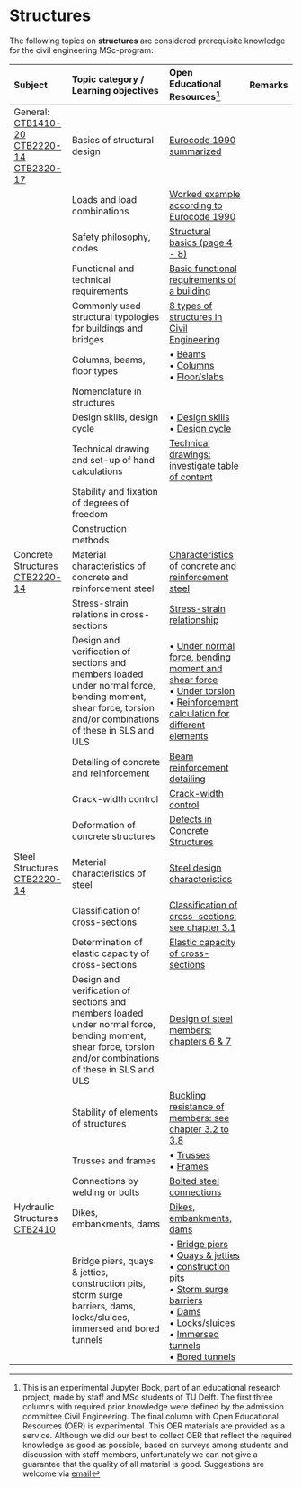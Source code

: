 # Structures

The following topics on **structures** are considered prerequisite knowledge for the civil engineering MSc-program:

|Subject|Topic category / Learning objectives   |Open Educational Resources[^1]  | Remarks |
|:------|:--------|:------------------|:---------------------------|
| General:  <br>[CTB1410-20](https://studiegids.tudelft.nl/a101_displayCourse.do?course_id=61941)  <br> [CTB2220-14](https://studiegids.tudelft.nl/a101_displayCourse.do?course_id=61996)    <br>[CTB2320-17](https://studiegids.tudelft.nl/a101_displayCourse.do?course_id=62002)|Basics of structural design    |  [Eurocode 1990 summarized](https://www.youtube.com/watch?v=hi5laZuccLs&ab_channel=StructuralEngineerCalcs)   | 
|                      | Loads and load combinations                                                                                                                                                                        |[Worked example according to Eurocode 1990](https://www.structuralbasics.com/load-combinations/#:~:text=Load%20combinations%20according%20to%20Eurocode,combination%20value%20of%20variable%20loads)
|                      | Safety philosophy, codes                                                                                                                                                                        |[Structural basics (page 4 - 8)](https://publicaties.bouwenmetstaal.nl/pdf_serve.lasso?p=pdf&n=1627-2.pdf)
|                      | Functional and technical requirements                                                                                                                                                                        |[Basic functional requirements of a building](https://cementconcrete.org/building-construction/functional-components-building-structure/3246/)
|                      | Commonly used structural typologies for buildings and bridges                                                                                                                                                                         |[8 types of structures in Civil Engineering](https://theconstructor.org/structures/types-structures-civil-engineering/567350/)
|                      | Columns, beams, floor types                                                                                                                                                                         | • [Beams](https://theconstructor.org/concrete/precast1/types-beams-construction/24684/)  <br> • [Columns](https://theconstructor.org/tips/types-columns-building-construction/24764/) <br>• [Floor/slabs](https://theconstructor.org/practical-guide/concrete-slab-construction-cost/28153/)  
|                      | Nomenclature in structures                                                                                                                                                                         |
|                      | Design skills, design cycle                                                                                                                                                                        |• [Design skills](https://ocw.tudelft.nl/course-lectures/1-3-4-lecture-the-engineering-design-cycle/)   <br>• [Design cycle](https://ocw.tudelft.nl/course-lectures/1-3-4-lecture-the-engineering-design-cycle/)
|                      | Technical drawing and set-up of hand calculations                                                                                                                                                                         |[Technical drawings: investigate table of content](https://www.designingbuildings.co.uk/wiki/Technical_drawing)
|                      | Stability and fixation of degrees of freedom                                                                                                                                        |                                 |
|                      | Construction methods                                                                                                                                                                      
| Concrete Structures <br> [CTB2220-14](https://studiegids.tudelft.nl/a101_displayCourse.do?course_id=61996)       | Material characteristics of concrete and reinforcement steel    |[Characteristics of concrete and reinforcement steel ](https://eurocodeapplied.com/design/en1992/concrete-design-properties)   | 
|                      | Stress-strain relations in cross-sections                                                                                                                                        |[Stress-strain relationship ](https://www.si-eng.org/post/a-step-by-step-anatomy-of-concrete-stress-strain-curve-1)                                 |
|                      | Design and verification of sections and members loaded under normal force, bending moment, shear force, torsion and/or combinations of these in SLS and ULS                                                                                                                                        | • [Under normal force, bending moment and shear force ](https://structville.com/2020/10/design-of-reinforced-concrete-beams.html) <br>• [Under torsion ](https://structville.com/2021/01/worked-example-design-of-rc-beams-for-torsion-en-1992-12004.html) <br>• [Reinforcement calculation for different elements ](https://theconstructor.org/building/minimum-maximum-reinforcement-reinforced-concrete-elements/234426/)                                |
|                      | Detailing of concrete and reinforcement                                                                                                                                        |[Beam reinforcement detailing ](https://www.structuralguide.com/beam-reinforcement-detailing/)                                 |
|                      | Crack-width control                                                                                                                                        | [Crack-width control ](https://www.si-eng.org/post/the-calculation-of-crack-width#:~:text=The%20most%20fundamental%20underlying%20principle,the%20reinforcement%20and%20the%20concrete.)                                |
|                      | Deformation of concrete structures                                                                                                                                        |[Defects in Concrete Structures  ](https://theconstructor.org/concrete/concrete-defects-types-causes-prevention/8581/#:~:text=Different%20types%20of%20defects%20in,to%20various%20reasons%20or%20causes.)                                 |
| Steel Structures<br>[CTB2220-14](https://studiegids.tudelft.nl/a101_displayCourse.do?course_id=61996)      | Material characteristics of steel    |[Steel design characteristics](https://www.steelconstruction.info/Steel_material_properties#Strength)   |
|                      | Classification of cross-sections                                                                                                                                        |[Classification of cross-sections: see chapter 3.1](https://repository.tudelft.nl/islandora/object/uuid:60760487-942a-41f1-a464-6e1362801c42/datastream/OBJ/download)                                 |
|                      | Determination of elastic capacity of cross-sections                                                                                                                                        |[Elastic capacity of cross-sections](https://www.matec-conferences.org/articles/matecconf/pdf/2018/05/matecconf_bd2018_02001.pdf)                                 |
|                      | Design and verification of sections and members loaded under normal force, bending moment, shear force, torsion and/or combinations of these in SLS and ULS                                                                                                                                        |   [Design of steel members: chapters 6 & 7](https://www.phd.eng.br/wp-content/uploads/2015/12/en.1993.1.1.2005.pdf)                              |
|                      | Stability of elements of structures                                                                                                                                        |  [Buckling resistance of members: see chapter 3.2 to 3.8](https://repository.tudelft.nl/islandora/object/uuid:60760487-942a-41f1-a464-6e1362801c42/datastream/OBJ/download)                               |
|                      | Trusses and frames                                                                            |• [Trusses](http://fgg-web.fgg.uni-lj.si/~/pmoze/esdep/master/wg07/l1200.htm) <br>•  [Frames](http://fgg-web.fgg.uni-lj.si/~/pmoze/esdep/master/wg07/l1100.htm)                                  | 
|                      | Connections by welding or bolts                                                                                                                                        |[Bolted steel connections](https://dorothydingzx.github.io/2018/01/11/Bolted-connections-in-Eurocode-3-1/)                                 |
| Hydraulic Structures <br> [CTB2410](https://studiegids.tudelft.nl/a101_displayCourse.do?course_id=61992)      | Dikes, embankments, dams    |[Dikes, embankments, dams](https://www.fao.org/fishery/docs/CDrom/FAO_Training/FAO_Training/General/x6708e/x6708e06.htm)   |
|                      | Bridge piers, quays & jetties, construction pits, storm surge barriers, dams, locks/sluices, immersed and bored tunnels                                                                                                                                        |• [Bridge piers](https://tigertmt.com/blog/bridge-piers-types-and-functions.php#:~:text=A%20bridge%20pier%20is%20a,both%20vertical%20and%20horizontal%20loads.) <br>• [Quays & jetties](https://www.google.com/search?q=quays+%26+jetties&sxsrf=APwXEde5ghqjhyX9OekPG1iM5Vljt1qOgw%3A1685647942682&ei=RvJ4ZI2gKYe6sAfpm7zICA&ved=0ahUKEwiN29v256L_AhUHHewKHekND4kQ4dUDCA8&uact=5&oq=quays+%26+jetties&gs_lcp=Cgxnd3Mtd2l6LXNlcnAQAzIHCCEQoAEQCjIHCCEQoAEQCjIHCCEQoAEQCjIHCCEQoAEQCjIMCCEQFhAeEA8QHRAKOgcIIxDqAhAnSgQIQRgAUNQEWNQEYI4IaAFwAHgAgAF5iAF5kgEDMC4xmAEAoAEBoAECsAEKwAEB&sclient=gws-wiz-serp#fpstate=ive&vld=cid:b5ea6de9,vid:AEfsxLPF_cU) <br>• [construction pits](https://gudconsult.de/en/construction-pits) <br>• [Storm surge barriers](https://www.rijkswaterstaat.nl/en/water/water-safety/storm-surge-barriers) <br>• [Dams](https://theconstructor.org/water-resources/forces-acting-dam-structure/5251/) <br>• [Locks/sluices](https://www.europeanwaterways.com/blog/how-do-canal-locks-work/#:~:text=Sluices%20are%20opened%20and%20closed,the%20lock%20gates%20are%20shut.) <br>• [Immersed tunnels](https://www.aurecongroup.com/insights/immersed-tunnelling#:~:text=An%20immersed%20tunnel%20is%20an,place%20and%20then%20linked%20together.) <br>• [Bored tunnels](https://ponce.sdsu.edu/cive395fall04group07.html)                                 |

[^1]: This is an experimental Jupyter Book, part of an educational research project, made by staff and MSc students of TU Delft. The first three columns with required prior knowledge were defined by the admission committee Civil Engineering. The final column with Open Educational Resources (OER) is experimental. This OER materials are provided as a service. Although we did our best to collect OER that reflect the required knowledge as good as possible, based on surveys among students and discussion with staff members, unfortunately we can not give a guarantee that the quality of all material is good. Suggestions are welcome via [email](mailto:h.r.schipper@tudelft.nl?subject=pre-for-cem-suggestions)

